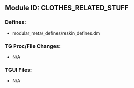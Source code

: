 ## Module ID: CLOTHES_RELATED_STUFF


### Defines:

- modular_meta/_defines/reskin_defines.dm

### TG Proc/File Changes:

- N/A

### TGUI Files:

- N/A
